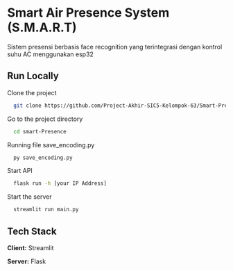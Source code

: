 
# Smart Air Presence System (S.M.A.R.T)

Sistem presensi berbasis face recognition yang terintegrasi dengan kontrol suhu AC menggunakan esp32
## Run Locally

Clone the project

```bash
  git clone https://github.com/Project-Akhir-SIC5-Kelompok-63/Smart-Presence.git
```

Go to the project directory

```bash
  cd smart-Presence
```

Running file save_encoding.py
```bash
  py save_encoding.py
```

Start API
```bash
  flask run -h [your IP Address]
```

Start the server
```bash
  streamlit run main.py
```


## Tech Stack

**Client:** Streamlit

**Server:** Flask

